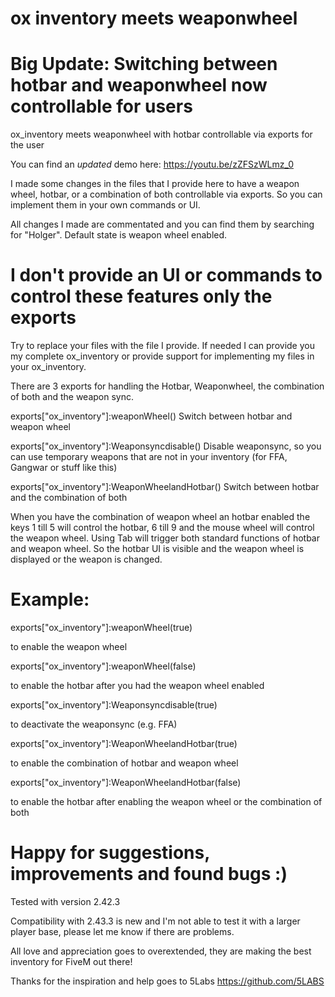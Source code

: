 # ox inventory meets weaponwheel

# Big Update: Switching between hotbar and weaponwheel now controllable for users

ox_inventory meets weaponwheel with hotbar controllable via exports for the user

You can find an *updated* demo here: https://youtu.be/zZFSzWLmz_0

I made some changes in the files that I provide here to have a weapon wheel, hotbar, or a combination of both controllable via exports. So you can implement them in your own commands or UI. 

All changes I made are commentated and you can find them by searching for "Holger".
Default state is weapon wheel enabled.
# I don't provide an UI or commands to control these features only the exports

Try to replace your files with the file I provide. If needed I can provide you my complete ox_inventory or provide support for implementing my files in your ox_inventory.

There are 3 exports for handling the Hotbar, Weaponwheel, the combination of both and the weapon sync.

exports["ox_inventory"]:weaponWheel()                Switch between hotbar and weapon wheel

exports["ox_inventory"]:Weaponsyncdisable()          Disable weaponsync, so you can use temporary weapons that are not in your inventory (for FFA, Gangwar or stuff like this)

exports["ox_inventory"]:WeaponWheelandHotbar()       Switch between hotbar and the combination of both

When you have the combination of weapon wheel an hotbar enabled the keys 1 till 5 will control the hotbar, 6 till 9 and the mouse wheel will control the weapon wheel. Using Tab will trigger both standard functions of hotbar and weapon wheel. So the hotbar UI is visible and the weapon wheel is displayed or the weapon is changed. 


# Example:

exports["ox_inventory"]:weaponWheel(true)

to enable the weapon wheel

exports["ox_inventory"]:weaponWheel(false)

to enable the hotbar after you had the weapon wheel enabled 

exports["ox_inventory"]:Weaponsyncdisable(true)

to deactivate the weaponsync (e.g. FFA)

exports["ox_inventory"]:WeaponWheelandHotbar(true)

to enable the combination of hotbar and weapon wheel

exports["ox_inventory"]:WeaponWheelandHotbar(false)

to enable the hotbar after enabling the weapon wheel or the combination of both

# Happy for suggestions, improvements and found bugs :)

Tested with version 2.42.3

Compatibility with 2.43.3 is new and I'm not able to test it with a larger player base, please let me know if there are problems.

All love and appreciation goes to overextended, they are making the best inventory for FiveM out there!

Thanks for the inspiration and help goes to 5Labs https://github.com/5LABS
